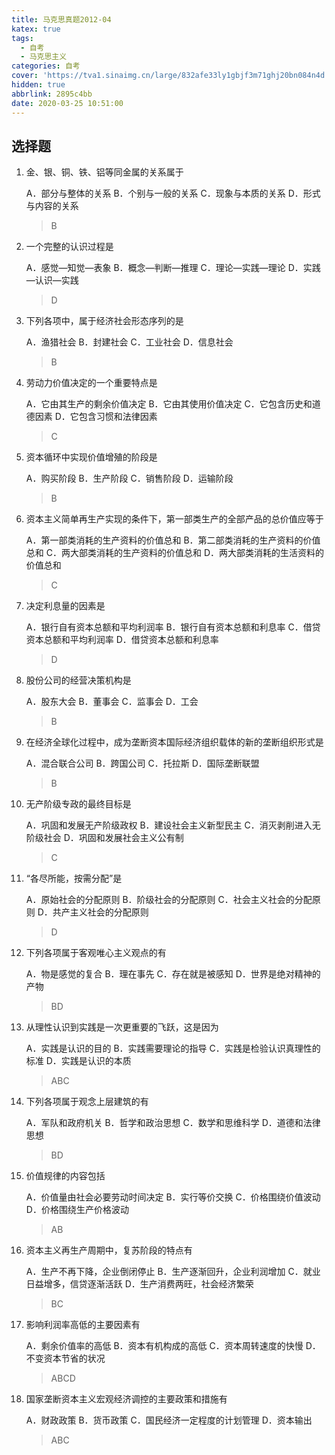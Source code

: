 ```yaml
---
title: 马克思真题2012-04
katex: true
tags:
  - 自考
  - 马克思主义
categories: 自考
cover: 'https://tva1.sinaimg.cn/large/832afe33ly1gbjf3m71ghj20bn084n4d.jpg'
hidden: true
abbrlink: 2895c4bb
date: 2020-03-25 10:51:00
---
```


## 选择题

1. 金、银、铜、铁、铝等同金属的关系属于

   A．部分与整体的关系
   B．个别与一般的关系
   C．现象与本质的关系
   D．形式与内容的关系

   > B

2. 一个完整的认识过程是

   A．感觉—知觉—表象
   B．概念—判断—推理
   C．理论—实践—理论
   D．实践—认识—实践

   > D

3. 下列各项中，属于经济社会形态序列的是

   A．渔猎社会
   B．封建社会
   C．工业社会
   D．信息社会

   > B

4. 劳动力价值决定的一个重要特点是

   A．它由其生产的剩余价值决定
   B．它由其使用价值决定
   C．它包含历史和道德因素
   D．它包含习惯和法律因素

   > C

5. 资本循环中实现价值增殖的阶段是

   A．购买阶段
   B．生产阶段
   C．销售阶段
   D．运输阶段

   > B

6. 资本主义简单再生产实现的条件下，第一部类生产的全部产品的总价值应等于

   A．第一部类消耗的生产资料的价值总和
   B．第二部类消耗的生产资料的价值总和
   C．两大部类消耗的生产资料的价值总和
   D．两大部类消耗的生活资料的价值总和

   > C

7. 决定利息量的因素是

   A．银行自有资本总额和平均利润率
   B．银行自有资本总额和利息率
   C．借贷资本总额和平均利润率
   D．借贷资本总额和利息率

   > D

8. 股份公司的经营决策机构是

   A．股东大会
   B．董事会
   C．监事会
   D．工会

   > B

9. 在经济全球化过程中，成为垄断资本国际经济组织载体的新的垄断组织形式是

   A．混合联合公司
   B．跨国公司
   C．托拉斯
   D．国际垄断联盟

   > B

10. 无产阶级专政的最终目标是

    A．巩固和发展无产阶级政权
    B．建设社会主义新型民主
    C．消灭剥削进入无阶级社会
    D．巩固和发展社会主义公有制

    > C

11. “各尽所能，按需分配”是

    A．原始社会的分配原则
    B．阶级社会的分配原则
    C．社会主义社会的分配原则
    D．共产主义社会的分配原则

    > D

12. 下列各项属于客观唯心主义观点的有

    A．物是感觉的复合
    B．理在事先
    C．存在就是被感知
    D．世界是绝对精神的产物

    > BD

13. 从理性认识到实践是一次更重要的飞跃，这是因为

    A．实践是认识的目的
    B．实践需要理论的指导
    C．实践是检验认识真理性的标准
    D．实践是认识的本质

    > ABC

14. 下列各项属于观念上层建筑的有

    A．军队和政府机关
    B．哲学和政治思想
    C．数学和思维科学
    D．道德和法律思想

    > BD

15. 价值规律的内容包括

    A．价值量由社会必要劳动时间决定
    B．实行等价交换
    C．价格围绕价值波动
    D．价格围绕生产价格波动

    > AB

16. 资本主义再生产周期中，复苏阶段的特点有

    A．生产不再下降，企业倒闭停止
    B．生产逐渐回升，企业利润增加
    C．就业日益增多，信贷逐渐活跃
    D．生产消费两旺，社会经济繁荣

    > BC

17. 影响利润率高低的主要因素有

    A．剩余价值率的高低
    B．资本有机构成的高低
    C．资本周转速度的快慢
    D．不变资本节省的状况

    > ABCD

18. 国家垄断资本主义宏观经济调控的主要政策和措施有

    A．财政政策
    B．货币政策 
    C．国民经济一定程度的计划管理
    D．资本输出

    > ABC

